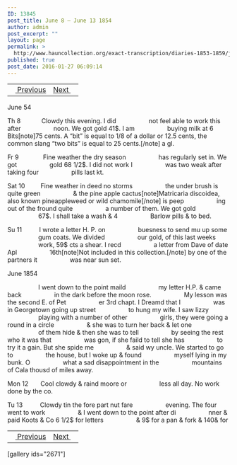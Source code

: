 ```yaml
---
ID: 13845
post_title: June 8 – June 13 1854
author: admin
post_excerpt: ""
layout: page
permalink: >
  http://www.hauncollection.org/exact-transcription/diaries-1853-1859/june-8-june-13-1854/
published: true
post_date: 2016-01-27 06:09:14
---
```

<table style="width: 100%;" align="center">
<tbody>
<tr>
<td><a href="http://www.hauncollection.org/diaries-1853-1859/june-1-june-7-1854/"><img src="https://lh3.googleusercontent.com/-EFJpxxNiPNw/VqgtWBCZrMI/AAAAAAAAAFU/WfY4lPFWWkg/s800-Ic42/Soeb-Plain-Arrows-8-10px.png" alt="" width="10" height="10" /> Previous</a></td>
<td style="text-align: right;"><a href="http://www.hauncollection.org/diaries-1853-1859/june-14-june-18-1854/">Next <img src="https://lh3.googleusercontent.com/-67k0cYlpXHw/VqgtWKz1MXI/AAAAAAAAAFU/k9PW_Piyurk/s800-Ic42/Soeb-Plain-Arrows-5-10px.png" alt="" width="10" height="10" /></a></td>
</tr>
</tbody>
</table>
June 54

Th 8            Clowdy this evening. I did
<span style="margin-left: 70px;">not feel able to work this after
<span style="margin-left: 70px;">noon. We got gold 41$. I am
<span style="margin-left: 70px;">buying milk at 6 Bits[note]75 cents. A “bit” is equal to 1/8 of a dollar or 12.5 cents, the common slang “two bits” is equal to 25 cents.[/note] a gl.</span></span></span>

Fr 9              Fine weather the dry season
<span style="margin-left: 70px;">has regularly set in. We got
<span style="margin-left: 70px;">gold 68 1/2$. I did not work I
<span style="margin-left: 70px;">was two weak after taking four
<span style="margin-left: 70px;">pills last kt.</span></span></span></span>

Sat 10         Fine weather in deed no storms
<span style="margin-left: 70px;">the under brush is quite green
<span style="margin-left: 70px;">&amp; the pine apple cactus[note]Matricaria discoidea, also known pineappleweed or wild chamomile[/note] is peep
<span style="margin-left: 70px;">ing out of the fround quite
<span style="margin-left: 70px;">a number of them. We got gold
<span style="margin-left: 70px;">67$. I shall take a wash &amp; 4
<span style="margin-left: 70px;">Barlow pills &amp; to bed.</span></span></span></span></span></span>

Su 11          I wrote a letter H. P. on
<span style="margin-left: 70px;">buesness to send mu up some
<span style="margin-left: 70px;">gum coats. We divided
<span style="margin-left: 70px;">our gold, of this last weeks
<span style="margin-left: 70px;">work, 59$ cts a shear. I recd
<span style="margin-left: 70px;">a letter from Dave of date Apl
<span style="margin-left: 70px;">16th[note]Not included in this collection.[/note] by one of the partners it
<span style="margin-left: 70px;">was near sun set.</span></span></span></span></span></span></span>

June 1854

<span style="margin-left: 70px;">I went down to the point maild
<span style="margin-left: 70px;">my letter H.P. &amp; came back
<span style="margin-left: 70px;">in the dark before the moon rose.
<span style="margin-left: 70px;">My lesson was the second E. of Pet
<span style="margin-left: 70px;">er 3rd chapt. I Dreamd that I
<span style="margin-left: 70px;">was in Georgetown going up street
<span style="margin-left: 70px;">to hung my wife. I saw lizzy
<span style="margin-left: 70px;">playing with a number of other
<span style="margin-left: 70px;">girls, they were going a round in a circle
<span style="margin-left: 70px;">&amp; she was to turn her back &amp; let one
<span style="margin-left: 70px;">of them hide &amp; then she was to tell
<span style="margin-left: 70px;">by seeing the rest who it was that
<span style="margin-left: 70px;">was gon, if she faild to tell she has
<span style="margin-left: 70px;">to try it a gain. But she spide me
<span style="margin-left: 70px;">&amp; said wy uncle. We started to go to
<span style="margin-left: 70px;">the house, but I woke up &amp; found
<span style="margin-left: 70px;">myself lying in my bunk. O
<span style="margin-left: 70px;">what a sad disappointment in the
<span style="margin-left: 70px;">mountains of Cala thousd of miles away.</span></span></span></span></span></span></span></span></span></span></span></span></span></span></span></span></span></span></span>

Mon 12       Cool clowdy &amp; raind moore or
<span style="margin-left: 70px;">less all day. No work done by the co.</span>

Tu 13          Clowdy tin the fore part nut fare
<span style="margin-left: 70px;">evening. The four went to work
<span style="margin-left: 70px;">&amp; I went down to the point after di
<span style="margin-left: 70px;">nner &amp; paid Koots &amp; Co 6 1/2$ for letters
<span style="margin-left: 70px;">&amp; 9$ for a pan &amp; fork &amp; 140&amp; for</span></span></span></span>
<table style="width: 100%;" align="center">
<tbody>
<tr>
<td><a href="http://www.hauncollection.org/diaries-1853-1859/june-1-june-7-1854/"><img src="https://lh3.googleusercontent.com/-EFJpxxNiPNw/VqgtWBCZrMI/AAAAAAAAAFU/WfY4lPFWWkg/s800-Ic42/Soeb-Plain-Arrows-8-10px.png" alt="" width="10" height="10" /> Previous</a></td>
<td style="text-align: right;"><a href="http://www.hauncollection.org/diaries-1853-1859/june-14-june-18-1854/">Next <img src="https://lh3.googleusercontent.com/-67k0cYlpXHw/VqgtWKz1MXI/AAAAAAAAAFU/k9PW_Piyurk/s800-Ic42/Soeb-Plain-Arrows-5-10px.png" alt="" width="10" height="10" /></a></td>
</tr>
</tbody>
</table>
[gallery ids="2671"]